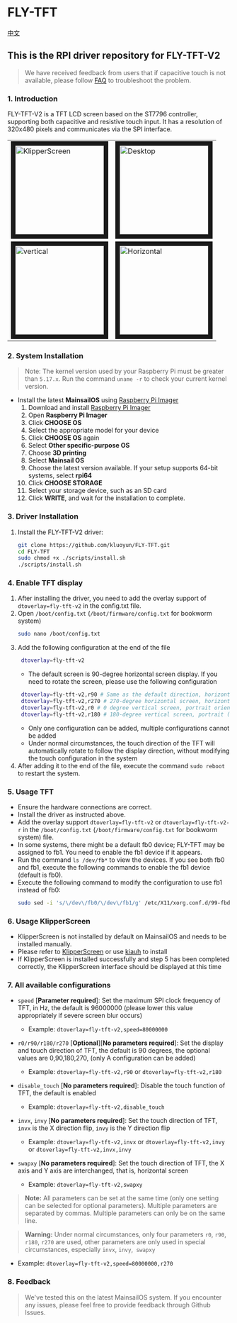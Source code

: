 # FLY-TFT

[中文](./README-ZH.md)

## This is the RPI driver repository for FLY-TFT-V2

> We have received feedback from users that if capacitive touch is not available, please follow [FAQ](./FAQ.md) to troubleshoot the problem.

### 1. Introduction

FLY-TFT-V2 is a TFT LCD screen based on the ST7796 controller, supporting both capacitive and resistive touch input. It has a resolution of 320x480 pixels and communicates via the SPI interface.

<table>
<tr>
<td><img src="./images/ks.jpg" title="KlipperScreen" width="200" border=10></td>
<td><img src="./images/dp.jpg" title="Desktop" width="200" border=10></td>
</tr>
<tr>
<td><img src="./images/shu.jpg" title="vertical" width="200" border=10></td>
<td><img src="./images/heng.jpg" title="Horizontal" width="200" border=10></td>
</tr>
</table>

### 2. System Installation

> Note: The kernel version used by your Raspberry Pi must be greater than `5.17.x`. Run the command `uname -r` to check your current kernel version.

* Install the latest **MainsailOS** using [Raspberry Pi Imager](https://www.raspberrypi.com/software/)
    1. Download and install [Raspberry Pi Imager](https://www.raspberrypi.com/software/) 
    2. Open **Raspberry Pi Imager**
    3. Click **CHOOSE OS**
    4. Select the appropriate model for your device
    5. Click **CHOOSE OS** again
    6. Select **Other specific-purpose OS**
    7. Choose **3D printing**
    8. Select **Mainsail OS**
    9. Choose the latest version available. If your setup supports 64-bit systems, select **rpi64**
    10. Click **CHOOSE STORAGE**
    11. Select your storage device, such as an SD card
    12. Click **WRITE**, and wait for the installation to complete.

### 3. Driver Installation

1. Install the FLY-TFT-V2 driver:
    ```bash
    git clone https://github.com/kluoyun/FLY-TFT.git
    cd FLY-TFT
    sudo chmod +x ./scripts/install.sh
    ./scripts/install.sh
    ```

### 4. Enable TFT display

1. After installing the driver, you need to add the overlay support of `dtoverlay=fly-tft-v2` in the config.txt file.
2. Open `/boot/config.txt` (`/boot/firmware/config.txt` for bookworm system)
     ```bash
     sudo nano /boot/config.txt
     ```
3. Add the following configuration at the end of the file
    ```bash
     dtoverlay=fly-tft-v2
    ```
    * The default screen is 90-degree horizontal screen display. If you need to rotate the screen, please use the following configuration
    ```bash
     dtoverlay=fly-tft-v2,r90 # Same as the default direction, horizontal
     dtoverlay=fly-tft-v2,r270 # 270-degree horizontal screen, horizontal (flip)
     dtoverlay=fly-tft-v2,r0 # 0 degree vertical screen, portrait orientation
     dtoverlay=fly-tft-v2,r180 # 180-degree vertical screen, portrait (flip)
     ```
     * Only one configuration can be added, multiple configurations cannot be added
     * Under normal circumstances, the touch direction of the TFT will automatically rotate to follow the display direction, without modifying the touch configuration in the system
4. After adding it to the end of the file, execute the command `sudo reboot` to restart the system.
   
### 5. Usage TFT

* Ensure the hardware connections are correct.
* Install the driver as instructed above.
* Add the overlay support `dtoverlay=fly-tft-v2` or `dtoverlay=fly-tft-v2-r` in the `/boot/config.txt` (`/boot/firmware/config.txt` for bookworm system) file.
* In some systems, there might be a default fb0 device; FLY-TFT may be assigned to fb1. You need to enable the fb1 device if it appears.
* Run the command `ls /dev/fb*` to view the devices. If you see both fb0 and fb1, execute the following commands to enable the fb1 device (default is fb0).
* Execute the following command to modify the configuration to use fb1 instead of fb0:
    ```bash
    sudo sed -i 's/\/dev\/fb0/\/dev\/fb1/g' /etc/X11/xorg.conf.d/99-fbdev.conf
    ```

### 6. Usage KlipperScreen

* KlipperScreen is not installed by default on MainsailOS and needs to be installed manually.
* Please refer to [KlipperScreen](https://github.com/KlipperScreen/KlipperScreen) or use [kiauh](https://github.com/dw-0/kiauh) to install
* If KlipperScreen is installed successfully and step 5 has been completed correctly, the KlipperScreen interface should be displayed at this time

### 7. All available configurations

* `speed` [**Parameter required**]: Set the maximum SPI clock frequency of TFT, in Hz, the default is 96000000 (please lower this value appropriately if severe screen blur occurs)
   * Example: `dtoverlay=fly-tft-v2,speed=80000000`

* `r0/r90/r180/r270` [**Optional**][**No parameters required**]: Set the display and touch direction of TFT, the default is 90 degrees, the optional values are 0,90,180,270, (only A configuration can be added)
   * Example: `dtoverlay=fly-tft-v2,r90` or `dtoverlay=fly-tft-v2,r180`

* `disable_touch` [**No parameters required**]: Disable the touch function of TFT, the default is enabled
   * Example: `dtoverlay=fly-tft-v2,disable_touch`

* `invx`, `invy` [**No parameters required**]: Set the touch direction of TFT, `invx` is the X direction flip, `invy` is the Y direction flip
   * Example: `dtoverlay=fly-tft-v2,invx` or `dtoverlay=fly-tft-v2,invy` or `dtoverlay=fly-tft-v2,invx,invy`

* `swapxy` [**No parameters required**]: Set the touch direction of TFT, the X axis and Y axis are interchanged, that is, horizontal screen
     * Example: `dtoverlay=fly-tft-v2,swapxy`

> **Note:** All parameters can be set at the same time (only one setting can be selected for optional parameters). Multiple parameters are separated by commas. Multiple parameters can only be on the same line.

> **Warning:** Under normal circumstances, only four parameters `r0`, `r90`, `r180`, `r270` are used, other parameters are only used in special circumstances, especially `invx`, `invy`,` swapxy`
* Example: `dtoverlay=fly-tft-v2,speed=80000000,r270`

### 8. Feedback

> We've tested this on the latest MainsailOS system. If you encounter any issues, please feel free to provide feedback through Github Issues.
